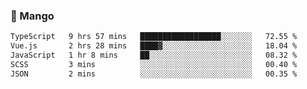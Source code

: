 ### 🥭 Mango

<!--START_SECTION:waka-->

```txt
TypeScript   9 hrs 57 mins   ██████████████████░░░░░░░   72.55 %
Vue.js       2 hrs 28 mins   ████▓░░░░░░░░░░░░░░░░░░░░   18.04 %
JavaScript   1 hr 8 mins     ██░░░░░░░░░░░░░░░░░░░░░░░   08.32 %
SCSS         3 mins          ░░░░░░░░░░░░░░░░░░░░░░░░░   00.40 %
JSON         2 mins          ░░░░░░░░░░░░░░░░░░░░░░░░░   00.35 %
```

<!--END_SECTION:waka-->
